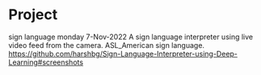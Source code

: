 # Project

sign language
monday 7-Nov-2022
A sign language interpreter using live video feed from the camera. 
ASL_American sign language.
https://github.com/harshbg/Sign-Language-Interpreter-using-Deep-Learning#screenshots
